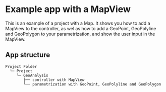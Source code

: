 # Example app with a MapView

This is an example of a project with a Map. It shows you how to add a MapView to the controller, as wel as how to add a 
GeoPoint, GeoPolyline and GeoPolygon to your parametrization, and show the user input in the MapView. 


## App structure

```
Project Folder
  └─ Project
     └─ GeoAnalysis
        ├── controller with MapView
        └── parametrization with GeoPoint, GeoPolyline and GeoPolygon
```